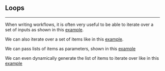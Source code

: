 ## Loops
---
When writing workflows, it is often very useful to be able to iterate over a set of inputs as shown in this [example](example-wf.yml).

We can also iterate over a set of items like in this [example](example2-wf.yml).

We can pass lists of items as parameters, shown in this [example](example3-wf.yml)

We can even dynamically generate the list of items to iterate over like in this [example](example4-wf.yml)